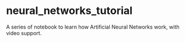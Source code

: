 # neural_networks_tutorial

A series of notebook to learn how Artificial Neural Networks work, with video support.
